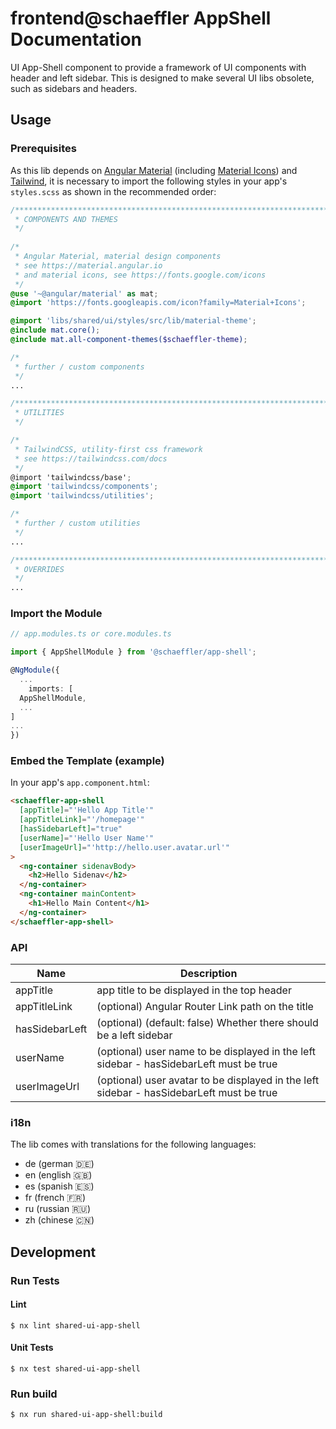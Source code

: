 # frontend@schaeffler AppShell Documentation

UI App-Shell component to provide a framework of UI components with header and left sidebar. This is designed to make several UI libs obsolete, such as sidebars and headers.

## Usage

### Prerequisites

As this lib depends on [Angular Material](https://material.angular.io) (including [Material Icons](https://fonts.google.com/icons)) and [Tailwind](https://tailwindcss.com/docs), it is necessary to import the following styles in your app's `styles.scss` as shown in the recommended order:

``` scss
/***************************************************************************************************
 * COMPONENTS AND THEMES
 */
 
/*
 * Angular Material, material design components
 * see https://material.angular.io
 * and material icons, see https://fonts.google.com/icons
 */
@use '~@angular/material' as mat;
@import 'https://fonts.googleapis.com/icon?family=Material+Icons';

@import 'libs/shared/ui/styles/src/lib/material-theme';
@include mat.core();
@include mat.all-component-themes($schaeffler-theme);

/*
 * further / custom components
 */
...

/***************************************************************************************************
 * UTILITIES
 */

/*
 * TailwindCSS, utility-first css framework
 * see https://tailwindcss.com/docs
 */
@import 'tailwindcss/base';
@import 'tailwindcss/components';
@import 'tailwindcss/utilities';

/*
 * further / custom utilities
 */
...

/***************************************************************************************************
 * OVERRIDES
 */ 
...
```

### Import the Module

```ts
// app.modules.ts or core.modules.ts

import { AppShellModule } from '@schaeffler/app-shell';

@NgModule({
  ...
    imports: [
  AppShellModule,
  ...
]
...
})
```

### Embed the Template (example)

In your app's `app.component.html`:

```html
<schaeffler-app-shell
  [appTitle]="'Hello App Title'"
  [appTitleLink]="'/homepage'"
  [hasSidebarLeft]="true"
  [userName]="'Hello User Name'"
  [userImageUrl]="'http://hello.user.avatar.url'"
>
  <ng-container sidenavBody>
    <h2>Hello Sidenav</h2>
  </ng-container>
  <ng-container mainContent>
    <h1>Hello Main Content</h1>
  </ng-container>
</schaeffler-app-shell>
```

### API

| Name           | Description                                                                              |
 | ---------------| -----------------------------------------------------------------------------------------|
| appTitle       | app title to be displayed in the top header                                              |
| appTitleLink   | (optional) Angular Router Link path on the title                                         |
| hasSidebarLeft | (optional) (default: false) Whether there should be a left sidebar                       |
| userName       | (optional) user name to be displayed in the left sidebar - hasSidebarLeft must be true   |
| userImageUrl   | (optional) user avatar to be displayed in the left sidebar - hasSidebarLeft must be true |

### i18n

The lib comes with translations for the following languages:

* de (german 🇩🇪)
* en (english 🇬🇧)
* es (spanish 🇪🇸)
* fr (french 🇫🇷)
* ru (russian 🇷🇺)
* zh (chinese 🇨🇳)

## Development

### Run Tests

#### Lint

```shell
$ nx lint shared-ui-app-shell
```

#### Unit Tests

```shell
$ nx test shared-ui-app-shell
```

### Run build

```shell
$ nx run shared-ui-app-shell:build
```
